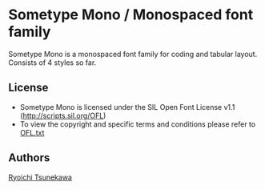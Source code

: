 # Sometype Mono / Monospaced font family

Sometype Mono is a monospaced font family for coding and tabular layout.  
Consists of 4 styles so far.

## License

- Sometype Mono is licensed under the SIL Open Font License v1.1 (<http://scripts.sil.org/OFL>)
- To view the copyright and specific terms and conditions please refer to [OFL.txt](https://github.com/dharmatype/Sometype-Mono/blob/master/OFL.txt)

## Authors

[Ryoichi Tsunekawa](http://dharmatype.com)

